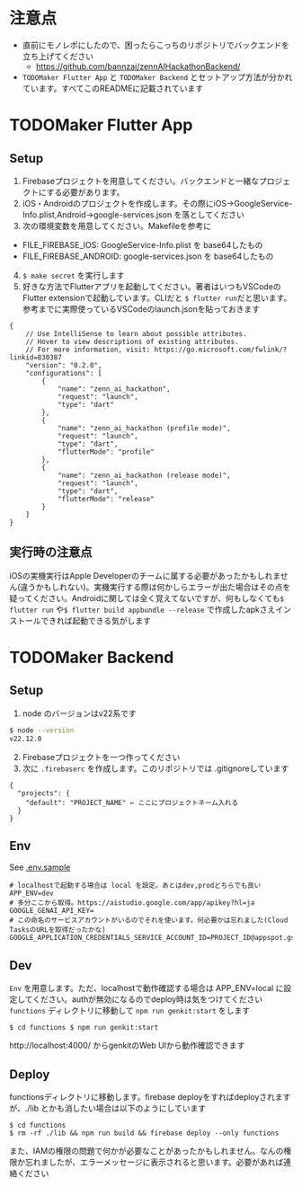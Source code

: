 

# 注意点
- 直前にモノレポにしたので、困ったらこっちのリポジトリでバックエンドを立ち上げてください
  * https://github.com/bannzai/zennAIHackathonBackend/
- `TODOMaker Flutter App` と `TODOMaker Backend` とセットアップ方法が分かれています。すべてこのREADMEに記載されています

# TODOMaker Flutter App
## Setup
1. Firebaseプロジェクトを用意してください。バックエンドと一緒なプロジェクトにする必要があります。
2. iOS・Androidのプロジェクトを作成します。その際にiOS→GoogleService-Info.plist,Android→google-services.json を落としてください
3. 次の環境変数を用意してください。Makefileを参考に
- FILE_FIREBASE_IOS: GoogleService-Info.plist を base64したもの
- FILE_FIREBASE_ANDROID: google-services.json を base64したもの
4. `$ make secret` を実行します
5. 好きな方法でFlutterアプリを起動してください。著者はいつもVSCodeのFlutter extensionで起動しています。CLIだと `$ flutter run`だと思います。参考までに実際使っているVSCodeのlaunch.jsonを貼っておきます

```
{
    // Use IntelliSense to learn about possible attributes.
    // Hover to view descriptions of existing attributes.
    // For more information, visit: https://go.microsoft.com/fwlink/?linkid=830387
    "version": "0.2.0",
    "configurations": [
        {
            "name": "zenn_ai_hackathon",
            "request": "launch",
            "type": "dart"
        },
        {
            "name": "zenn_ai_hackathon (profile mode)",
            "request": "launch",
            "type": "dart",
            "flutterMode": "profile"
        },
        {
            "name": "zenn_ai_hackathon (release mode)",
            "request": "launch",
            "type": "dart",
            "flutterMode": "release"
        }
    ]
}

```

## 実行時の注意点
iOSの実機実行はApple Developerのチームに属する必要があったかもしれません(違うかもしれない)。実機実行する際は何かしらエラーが出た場合はその点を疑ってください。Androidに関しては全く覚えてないですが、何もしなくても`$ flutter run` や`$ flutter build appbundle --release` で作成したapkさえインストールできれば起動できる気がします


# TODOMaker Backend
## Setup
1. node のバージョンはv22系です
```bash
$ node --version
v22.12.0
```
2. Firebaseプロジェクトを一つ作ってください
3. 次に `.firebaserc` を作成します。このリポジトリでは .gitignoreしています

```
{
  "projects": {
    "default": "PROJECT_NAME" ← ここにプロジェクトネーム入れる
  }
}
```

## Env
See [.env.sample](./functions/.env.sample)

```
# localhostで起動する場合は local を設定。あとはdev,prodどちらでも良い
APP_ENV=dev
# 多分ここから取得。https://aistudio.google.com/app/apikey?hl=ja
GOOGLE_GENAI_API_KEY=
# この命名のサービスアカウントがいるのでそれを使います。何必要かは忘れました(Cloud TasksのURLを取得だったかな)
GOOGLE_APPLICATION_CREDENTIALS_SERVICE_ACCOUNT_ID=PROJECT_ID@appspot.gserviceaccount.com
```

## Dev
`Env` を用意します。ただ、localhostで動作確認する場合は APP_ENV=local に設定してください。authが無効になるのでdeploy時は気をつけてください
`functions` ディレクトリに移動して `npm run genkit:start` をします

`
$ cd functions
$ npm run genkit:start
`

http://localhost:4000/ からgenkitのWeb UIから動作確認できます

## Deploy

functionsディレクトリに移動します。firebase deployをすればdeployされますが、./lib とかも消したい場合は以下のようにしています

```
$ cd functions
$ rm -rf ./lib && npm run build && firebase deploy --only functions
```

また、IAMの権限の問題で何かが必要なことがあったかもしれません。なんの権限か忘れましたが、エラーメッセージに表示されると思います。必要があれば連絡ください
